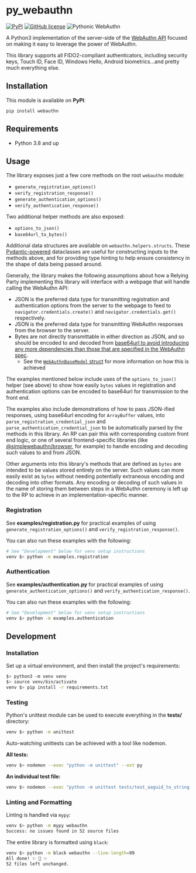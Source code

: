 # py_webauthn
[![PyPI](https://img.shields.io/pypi/v/webauthn.svg)](https://pypi.python.org/pypi/webauthn) [![GitHub license](https://img.shields.io/badge/license-BSD-blue.svg)](https://raw.githubusercontent.com/duo-labs/py_webauthn/master/LICENSE) ![Pythonic WebAuthn](https://img.shields.io/badge/Pythonic-WebAuthn-brightgreen?logo=python&logoColor=white)

A Python3 implementation of the server-side of the [WebAuthn API](https://www.w3.org/TR/webauthn-2/) focused on making it easy to leverage the power of WebAuthn.

This library supports all FIDO2-compliant authenticators, including security keys, Touch ID, Face ID, Windows Hello, Android biometrics...and pretty much everything else.

## Installation

This module is available on **PyPI**:

`pip install webauthn`

## Requirements

- Python 3.8 and up

## Usage

The library exposes just a few core methods on the root `webauthn` module:

- `generate_registration_options()`
- `verify_registration_response()`
- `generate_authentication_options()`
- `verify_authentication_response()`

Two additional helper methods are also exposed:

- `options_to_json()`
- `base64url_to_bytes()`

Additional data structures are available on `webauthn.helpers.structs`. These [Pydantic-powered](https://pydantic-docs.helpmanual.io/) dataclasses are useful for constructing inputs to the methods above, and for providing type hinting to help ensure consistency in the shape of data being passed around.

Generally, the library makes the following assumptions about how a Relying Party implementing this library will interface with a webpage that will handle calling the WebAuthn API:

- JSON is the preferred data type for transmitting registration and authentication options from the server to the webpage to feed to `navigator.credentials.create()` and `navigator.credentials.get()` respectively.
- JSON is the preferred data type for transmitting WebAuthn responses from the browser to the server.
- Bytes are not directly transmittable in either direction as JSON, and so should be encoded to and decoded from [base64url to avoid introducing any more dependencies than those that are specified in the WebAuthn spec](https://www.w3.org/TR/webauthn-2/#sctn-dependencies).
  - See the [`WebAuthnBaseModel` struct](https://github.com/duo-labs/py_webauthn/blob/master/webauthn/helpers/structs.py#L13) for more information on how this is achieved

The examples mentioned below include uses of the `options_to_json()` helper (see above) to show how easily `bytes` values in registration and authentication options can be encoded to base64url for transmission to the front end.

The examples also include demonstrations of how to pass JSON-ified responses, using base64url encoding for `ArrayBuffer` values, into `parse_registration_credential_json` and `parse_authentication_credential_json` to be automatically parsed by the methods in this library. An RP can pair this with corresponding custom front end logic, or one of several frontend-specific libraries (like [@simplewebauthn/browser](https://www.npmjs.com/package/@simplewebauthn/browser), for example) to handle encoding and decoding such values to and from JSON.

Other arguments into this library's methods that are defined as `bytes` are intended to be values stored entirely on the server. Such values can more easily exist as `bytes` without needing potentially extraneous encoding and decoding into other formats. Any encoding or decoding of such values in the name of storing them between steps in a WebAuthn ceremony is left up to the RP to achieve in an implementation-specific manner.

### Registration

See **examples/registration.py** for practical examples of using `generate_registration_options()` and `verify_registration_response()`.

You can also run these examples with the following:

```sh
# See "Development" below for venv setup instructions
venv $> python -m examples.registration
```

### Authentication

See **examples/authentication.py** for practical examples of using `generate_authentication_options()` and `verify_authentication_response()`.

You can also run these examples with the following:

```sh
# See "Development" below for venv setup instructions
venv $> python -m examples.authentication
```

## Development

### Installation

Set up a virtual environment, and then install the project's requirements:

```sh
$> python3 -m venv venv
$> source venv/bin/activate
venv $> pip install -r requirements.txt
```

### Testing

Python's unittest module can be used to execute everything in the **tests/** directory:

```sh
venv $> python -m unittest
```

Auto-watching unittests can be achieved with a tool like nodemon.

**All tests:**
```sh
venv $> nodemon --exec "python -m unittest" --ext py
```

**An individual test file:**
```sh
venv $> nodemon --exec "python -m unittest tests/test_aaguid_to_string.py" --ext py
```

### Linting and Formatting

Linting is handled via `mypy`:

```sh
venv $> python -m mypy webauthn
Success: no issues found in 52 source files
```

The entire library is formatted using `black`:

```sh
venv $> python -m black webauthn --line-length=99
All done! ✨ 🍰 ✨
52 files left unchanged.
```
